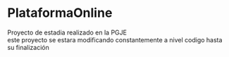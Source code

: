 # PlataformaOnline
Proyecto de estadia realizado en la PGJE<br>
este proyecto se estara modificando constantemente a nivel codigo hasta su finalización
